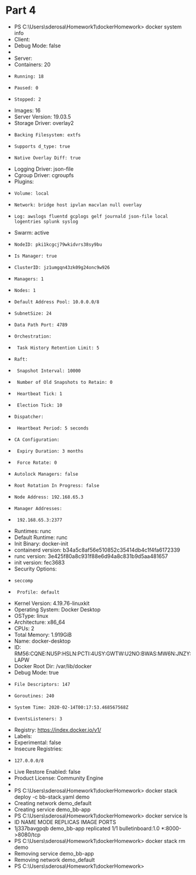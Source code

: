 # Part 4

*	PS C:\Users\sderosa\Homework1\dockerHomework> docker system info
*	Client:
*	 Debug Mode: false
*	
*	Server:
*	 Containers: 20
*	  Running: 18
*	  Paused: 0
*	  Stopped: 2
*	 Images: 16
*	 Server Version: 19.03.5
*	 Storage Driver: overlay2
*	  Backing Filesystem: extfs
*	  Supports d_type: true
*	  Native Overlay Diff: true
*	 Logging Driver: json-file
*	 Cgroup Driver: cgroupfs
*	 Plugins:
*	  Volume: local
*	  Network: bridge host ipvlan macvlan null overlay
*	  Log: awslogs fluentd gcplogs gelf journald json-file local logentries splunk syslog
*	 Swarm: active
*	  NodeID: pki1kcgcj79wkidvrs38sy9bu
*	  Is Manager: true
*	  ClusterID: jz1umgqn43zk09g24onc9w926
*	  Managers: 1
*	  Nodes: 1
*	  Default Address Pool: 10.0.0.0/8
*	  SubnetSize: 24
*	  Data Path Port: 4789
*	  Orchestration:
*	   Task History Retention Limit: 5
*	  Raft:
*	   Snapshot Interval: 10000
*	   Number of Old Snapshots to Retain: 0
*	   Heartbeat Tick: 1
*	   Election Tick: 10
*	  Dispatcher:
*	   Heartbeat Period: 5 seconds
*	  CA Configuration:
*	   Expiry Duration: 3 months
*	   Force Rotate: 0
*	  Autolock Managers: false
*	  Root Rotation In Progress: false
*	  Node Address: 192.168.65.3
*	  Manager Addresses:
*	   192.168.65.3:2377
*	 Runtimes: runc
*	 Default Runtime: runc
*	 Init Binary: docker-init
*	 containerd version: b34a5c8af56e510852c35414db4c1f4fa6172339
*	 runc version: 3e425f80a8c931f88e6d94a8c831b9d5aa481657
*	 init version: fec3683
*	 Security Options:
*	  seccomp
*	   Profile: default
*	 Kernel Version: 4.19.76-linuxkit
*	 Operating System: Docker Desktop
*	 OSType: linux
*	 Architecture: x86_64
*	 CPUs: 2
*	 Total Memory: 1.919GiB
*	 Name: docker-desktop
*	 ID: RM56:CQNE:NU5P:HSLN:PCTI:4USY:GWTW:U2NO:BWAS:MW6N:JNZY:LAPW
*	 Docker Root Dir: /var/lib/docker
*	 Debug Mode: true
*	  File Descriptors: 147
*	  Goroutines: 240
*	  System Time: 2020-02-14T00:17:53.468567568Z
*	  EventsListeners: 3
*	 Registry: https://index.docker.io/v1/
*	 Labels:
*	 Experimental: false
*	 Insecure Registries:
*	  127.0.0.0/8
*	 Live Restore Enabled: false
*	 Product License: Community Engine
*	
*	PS C:\Users\sderosa\Homework1\dockerHomework> docker stack deploy -c bb-stack.yaml demo
*	Creating network demo_default
*	Creating service demo_bb-app
*	PS C:\Users\sderosa\Homework1\dockerHomework> docker service ls
*	ID                  NAME                MODE                REPLICAS            IMAGE               PORTS
*	1j337bavgpqb        demo_bb-app         replicated          1/1                 bulletinboard:1.0   *:8000->8080/tcp
*	PS C:\Users\sderosa\Homework1\dockerHomework> docker stack rm demo
*	Removing service demo_bb-app
*	Removing network demo_default
*	PS C:\Users\sderosa\Homework1\dockerHomework>
